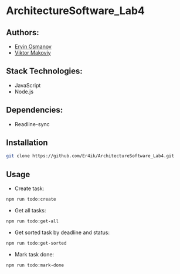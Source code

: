 # ArchitectureSoftware_Lab4

## Authors:
- [Ervin Osmanov](https://github.com/Er4ik)
- [Viktor Makoviy](https://github.com/Makov-Vik)

## Stack Technologies:
- JavaScript
- Node.js

## Dependencies:
- Readline-sync

## Installation

```bash
git clone https://github.com/Er4ik/ArchitectureSoftware_Lab4.git
```

## Usage

- Create task:
```bash
npm run todo:create
```

- Get all tasks:
```bash
npm run todo:get-all
```

- Get sorted task by deadline and status:
```bash
npm run todo:get-sorted
```

- Mark task done:
```bash
npm run todo:mark-done
```